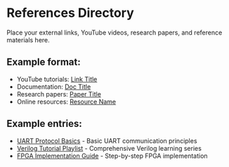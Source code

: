 # References Directory

Place your external links, YouTube videos, research papers, and reference materials here.

## Example format:
- YouTube tutorials: [Link Title](URL)
- Documentation: [Doc Title](URL)
- Research papers: [Paper Title](URL)
- Online resources: [Resource Name](URL)

## Example entries:
- [UART Protocol Basics](https://example.com) - Basic UART communication principles
- [Verilog Tutorial Playlist](https://youtube.com/playlist) - Comprehensive Verilog learning series
- [FPGA Implementation Guide](https://example.com) - Step-by-step FPGA implementation